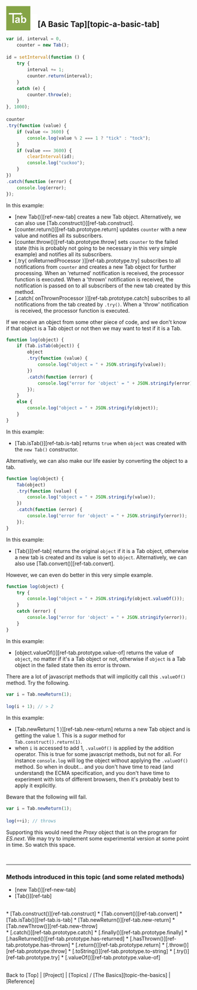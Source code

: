 <a name="top" ></a>

<img src="../img/tab-logo128.png" alt="Tab logo" align="left" style="float:left; margin-top:-22px;" height="66" /><img src="../img/1x1.png" align="left" style="float:left;" height="44" width="20" />
## [A Basic Tap][topic-a-basic-tab]

````javascript
var id, interval = 0,
    counter = new Tab();

id = setInterval(function () {
    try {
        interval += 1;
        counter.return(interval);
    }
    catch (e) {
        counter.throw(e);
    }  
}, 1000);

counter
.try(function (value) {
    if (value <= 3600) {
        console.log(value % 2 === 1 ? "tick" : "tock"); 
    }
    if (value === 3600) {
        clearInterval(id);
        console.log("cuckoo");
    }
})
.catch(function (error) {
    console.log(error);
});
````

In this example:

* [new Tab()][ref-new-tab] creates a new Tab object.    Alternatively, we can also use [Tab.construct()][ref-tab.construct].
* [counter.return()][ref-tab.prototype.return] updates `counter` with a new value and notifies all its subscribers. 
* [counter.throw()][ref-tab.prototype.throw] sets `counter` to the failed state (this is probably not going to be necessary in this very simple example) and notifies all its subscribers.
* [.try( onReturnedProcessor )][ref-tab.prototype.try] subscribes to all notifications from `counter` and creates a new Tab object for further processing.  When an 'returned' notification is received, the processor function is executed.  When a 'thrown' notification is received, the notification is passed on to all subscribers of the new tab created by this method.   
* [.catch( onThrownProcessor )][ref-tab.prototype.catch] subscribes to all notifications from the tab created by `.try()`.  When a 'throw' notification is received, the processor function is executed.

If we receive an object from some other piece of code, and we don't know if that object is a Tab object or not then we may want to test if it is a Tab.

````javascript
function log(object) {
    if (Tab.isTab(object)) {
        object
        .try(function (value) {
            console.log("object = " + JSON.stringify(value));
        })
        .catch(function (error) {
            console.log("error for 'object' = " + JSON.stringify(error));
        });
    }
    else {
        console.log("object = " + JSON.stringify(object));
    }
}
````

In this example:

* [Tab.isTab()][ref-tab.is-tab] returns `true` when `object` was created with the `new Tab()` constructor.

Alternatively, we can also make our life easier by converting the object to a tab.

````javascript
function log(object) {
    Tab(object)
    .try(function (value) {
        console.log("object = " + JSON.stringify(value));
    })
    .catch(function (error) {
        console.log("error for 'object' = " + JSON.stringify(error));
    });
}
````

In this example:

* [Tab()][ref-tab] returns the original `object` if it is a Tab object, otherwise a new tab is created and its value is set to `object`.  Alternatively, we can also use [Tab.convert()][ref-tab.convert].

However, we can even do better in this very simple example.

````javascript
function log(object) {
    try {
        console.log("object = " + JSON.stringify(object.valueOf()));
    }
    catch (error) {
        console.log("error for 'object' = " + JSON.stringify(error));
    }
}
````

In this example:

* [object.valueOf()][ref-tab.prototype.value-of] returns the value of `object`, no matter if it's a Tab object or not, otherwise if `object` is a Tab object in the failed state then its error is thrown.

There are a lot of javascript methods that will implicitly call this `.valueOf()` method.  Try the following.

````javascript
var i = Tab.newReturn(1);

log(i + 1); // > 2
````

In this example:

* [Tab.newReturn( 1 )][ref-tab.new-return] returns a new Tab object and is getting the value 1.  This is a *sugar* method for `Tab.construct().return(1)`.
* when `i` is accessed to add 1, `.valueOf()` is applied by the addition operator.  This is true for some javascript methods, but not for all.  For instance `console.log` will log the object without applying the `.valueOf()` method.  So when in doubt... and you don't have time to read (and understand) the ECMA specification, and you don't have time to experiment with lots of different browsers, then it's probably best to apply it explicitly.

Beware that the following will fail.

````javascript
var i = Tab.newReturn(1);

log(++i); // throws
````

Supporting this would need the *Proxy* object that is on the program for *ES.next*.  We may try to implement some experimental version at some point in time.  So watch this space.

<br />

---
### Methods introduced in this topic (and some related methods)

* [new Tab()][ref-new-tab]  
* [Tab()][ref-tab]  
<br />
* [Tab.construct()][ref-tab.construct]  
* [Tab.convert()][ref-tab.convert]  
* [Tab.isTab()][ref-tab.is-tab]  
* [Tab.newReturn()][ref-tab.new-return]  
* [Tab.newThrow()][ref-tab.new-throw]  
<br />
* [.catch()][ref-tab.prototype.catch]  
* [.finally()][ref-tab.prototype.finally]  
* [.hasReturned()][ref-tab.prototype.has-returned]  
* [.hasThrown()][ref-tab.prototype.has-thrown]  
* [.return()][ref-tab.prototype.return]  
* [.throw()][ref-tab.prototype.throw]  
* [.toString()][ref-tab.prototype.to-string]  
* [.try()][ref-tab.prototype.try]  
* [.valueOf()][ref-tab.prototype.value-of]  



<br /> Back to [Top] | [Project] | [Topics] / [The Basics][topic-the-basics] | [Reference] <br />
